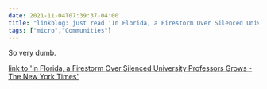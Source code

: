 ```yaml
---
date: 2021-11-04T07:39:37-04:00
title: "linkblog: just read 'In Florida, a Firestorm Over Silenced University Professors Grows - The New York Times'"
tags: ["micro","Communities"]
---
```

So very dumb.
 
[link to 'In Florida, a Firestorm Over Silenced University Professors Grows - The New York Times'](https://www.nytimes.com/2021/11/04/us/florida-professors-lawsuit.html)
